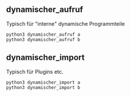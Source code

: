 dynamischer\_aufruf
-------------------

Typisch für "interne" dynamische Programmteile

```
python3 dynamischer_aufruf a
python3 dynamischer_aufruf b
```

dynamischer\_import
-------------------

Typisch für Plugins etc.

```
python3 dynamischer_import a
python3 dynamischer_import b
```
